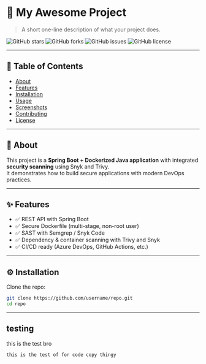 # 🚀 My Awesome Project

> A short one-line description of what your project does.

![GitHub stars](https://img.shields.io/github/stars/username/repo?style=social)
![GitHub forks](https://img.shields.io/github/forks/username/repo?style=social)
![GitHub issues](https://img.shields.io/github/issues/username/repo)
![GitHub license](https://img.shields.io/github/license/username/repo)

---

## 📖 Table of Contents
- [About](#about)
- [Features](#features)
- [Installation](#installation)
- [Usage](#usage)
- [Screenshots](#screenshots)
- [Contributing](#contributing)
- [License](#license)

---

## 🧐 About
This project is a **Spring Boot + Dockerized Java application** with integrated **security scanning** using Snyk and Trivy.  
It demonstrates how to build secure applications with modern DevOps practices.  

---

## ✨ Features
- ✅ REST API with Spring Boot  
- ✅ Secure Dockerfile (multi-stage, non-root user)  
- ✅ SAST with Semgrep / Snyk Code  
- ✅ Dependency & container scanning with Trivy and Snyk  
- ✅ CI/CD ready (Azure DevOps, GitHub Actions, etc.)  

---

## ⚙️ Installation
Clone the repo:
```bash
git clone https://github.com/username/repo.git
cd repo

```

---
## testing
this is the test bro 
```bash
this is the test of for code copy thingy

```
